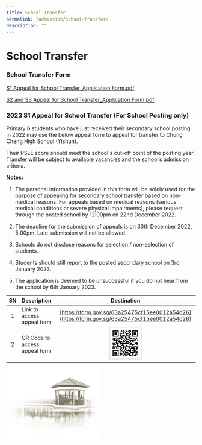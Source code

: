 ```yaml
---
title: School Transfer
permalink: /admission/school-transfer/
description: ""
---
```

# **School Transfer**
### School Transfer Form

[S1 Appeal for School Transfer_Application Form.pdf](/files/Admission/School%20Transfer/S1%20Appeal%20for%20School%20Transfer_Application%20Form.pdf)

[S2 and S3 Appeal for School Transfer_Application Form.pdf](/files/Admission/School%20Transfer/S2%20and%20S3%20Appeal%20for%20School%20Transfer_Application%20Form.pdf)


### 2023 S1 Appeal for School Transfer (For School Posting only)

Primary 6 students who have just received their secondary school posting in 2022 may use the below appeal form to appeal for transfer to Chung Cheng High School (Yishun).

Their PSLE score should meet the school's cut-off point of the posting year. Transfer will be subject to available vacancies and the school’s admission criteria.

<u>**Notes:**</u>

1. The personal information provided in this form will be solely used for the purpose of appealing for secondary school transfer based on non-medical reasons. For appeals based on medical reasons (serious medical conditions or severe physical impairments), please request through the posted school by 12:00pm on 22nd December 2022.

2. The deadline for the submission of appeals is on 30th  December 2022, 5:00pm. Late submission will not be allowed.

3. Schools do not disclose reasons for selection / non-selection of students.

4. Students should still report to the posted secondary school on 3rd January 2023.

5. The application is deemed to be unsuccessful if you do not hear from the school by 6th January 2023.

| SN 	| Description 	| Destination 	|
|:---:	|:---	|:---:	|
| 1 	| Link to access appeal form  	| [https://form.gov.sg/63a25475cf15ee0012a54d26](https://form.gov.sg/63a25475cf15ee0012a54d26) 	|
| 2 	| QR Code to access appeal form 	| <img src="/images/QR%20code%20to%20access%20appeal%20form.jpg" style="width:25%"> 	|


<img src="/images/pavilion.png" 
     style="width:50%">